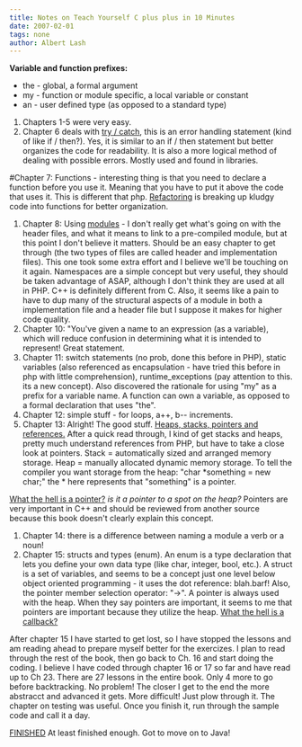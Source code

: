 ```yaml
---
title: Notes on Teach Yourself C plus plus in 10 Minutes
date: 2007-02-01
tags: none
author: Albert Lash
---
```

<strong>Variable and function prefixes:</strong>

<ul><li>the - global, a formal argument</li><li>my - function or module specific, a local variable or constant</li><li>an - user defined type (as opposed to a standard type)</li></ul><ol><li>Chapters 1-5 were very easy.</li><li>Chapter 6 deals with <u>try / catch</u>, this is an error handling statement (kind of like if / then?). Yes, it is similar to an if / then statement but better organizes the code for readability. It is also a more logical method of dealing with possible errors. Mostly used and found in libraries.</li></ol><p>#Chapter 7: Functions - interesting thing is that you need to declare a function before you use it. Meaning that you have to put it above the code that uses it. This is different that php. <u>Refactoring</u> is breaking up kludgy code into functions for better organization.</p><ol>    <li>Chapter 8: Using <u>modules</u> - I don't really get what's going on with the header files, and what it means to link to a pre-compiled module, but at this point I don't believe it matters. Should be an easy chapter to get through (the two types of files are called header and implementation files). This one took some extra effort and I believe we'll be touching on it again. Namespaces are a simple concept but very useful, they should be taken advantage of ASAP, although I don't think they are used at all in PHP. C++ is definitely different from C. Also, it seems like a pain to have to dup many of the structural aspects of a module in both a implementation file and a header file but I suppose it makes for higher code quality.</li><li>Chapter 10: &quot;You've given a name to an expression (as a variable), which will reduce confusion in determining what it is intended to represent! Great statement.</li><li>Chapter 11: switch statements (no prob, done this before in PHP), static variables (also referenced as encapsulation - have tried this before in php with little comprehension), runtime_exceptions (pay attention to this. its a new concept). Also discovered the rationale for using &quot;my&quot; as a prefix for a variable name. A function can own a variable, as opposed to a formal declaration that uses &quot;the&quot;.</li><li>Chapter 12: simple stuff - for loops, a++, b-- increments.</li><li>Chapter 13: Alright! The good stuff. <u>Heaps, stacks, pointers and references.</u> After a quick read through, I kind of get stacks and heaps, pretty much understand references from PHP, but have to take a close look at pointers. Stack = automatically sized and arranged memory storage. Heap = manually allocated dynamic memory storage.  To tell the compiler you want storage from the heap: &quot;char *something = new char;&quot; the * here represents that &quot;something&quot; is a pointer.</li></ol><p><u>What the hell is a pointer?</u> <i>is it a pointer to a spot on the heap?</i> Pointers are very important in C++ and should be reviewed from another source because this book doesn't clearly explain this concept.</p><ol><li>Chapter 14: there is a difference between naming a module a verb or a noun!</li><li>Chapter 15: structs and types (enum). An enum is a type declaration that lets you define your own data type (like char, integer, bool, etc.). A struct is a set of variables, and seems to be a concept just one level below object oriented programming - it uses the dot reference: blah.barf! Also, the pointer member selection operator: &quot;-&gt;&quot;. A pointer is always used with the heap. When they say pointers are important, it seems to me that pointers are important because they utilize the heap. <u>What the hell is a callback?</u></li></ol><p>After chapter 15 I have started to get lost, so I have stopped the lessons and am reading ahead to prepare myself better for the exercizes. I plan to read through the rest of the book, then go back to Ch. 16 and start doing the coding. I believe I have coded through chapter 16 or 17 so far and have read up to Ch 23. There are 27 lessons in the entire book. Only 4 more to go before backtracking. No problem! The closer I get to the end the more abstracct and advanced it gets. More difficult! Just plow through it. The chapter on testing was useful. Once you finish it, run through the sample code and call it a day.</p>
<p><u>FINISHED</u> At least finished enough. Got to move on to Java!</p>

